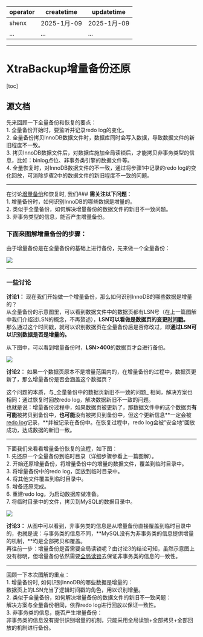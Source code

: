 | operator | createtime | updatetime |
| ---- | ---- | ---- |
| shenx | 2025-1月-09 | 2025-1月-09  |
| ... | ... | ... |
---
# XtraBackup增量备份还原

[toc]

## 源文档

先来回顾一下全量备份和恢复的要点：  
1\. 全量备份开始时，要监听并记录redo log的变化。  
2\. 全量备份拷贝InnoDB数据文件时，数据库同时会写入数据，导致数据文件的新旧程度不一致。  
3\. 拷贝InnoDB数据文件后，对数据库施加全局读锁后，才能拷贝非事务类型的信息，比如：binlog点位、非事务类引擎的数据文件等。  
4\. 全量恢复时，对InnoDB数据文件的不一致，通过将步骤1中记录的redo log的变化回放，可消除步骤2中的数据文件的新旧程度不一致的问题。

* * *

在讨论[增量备份](https://zhida.zhihu.com/search?content_id=104493576&content_type=Article&match_order=1&q=%E5%A2%9E%E9%87%8F%E5%A4%87%E4%BB%BD&zhida_source=entity)和恢复时, 我们### **需关注以下问题**：  
1\. 增量备份时，如何识别InnoDB的哪些数据是增量的。  
2\. 类似于全量备份，如何解决增量备份的数据文件的新旧不一致问题。  
3\. 非事务类型的信息，能否产生增量备份。

### **下面来图解增量备份的步骤：** 

由于增量备份是在全量备份的基础上进行备份，先来做一个全量备份：

![](https://pic4.zhimg.com/v2-452aab1317c9377398dfd80c34e35cf1_1440w.jpg)

* * *

### 一些讨论

**讨论1：** 现在我们开始做一个增量备份，那么如何识别InnoDB的哪些数据是增量的？  
从全量备份的示意图里，可以看到数据文件中的数据页都有LSN号（在上一篇图解中我们介绍过LSN的概念，不再赘述），**LSN可以看做是数据页的变更[时间戳](https://zhida.zhihu.com/search?content_id=104493576&content_type=Article&match_order=1&q=%E6%97%B6%E9%97%B4%E6%88%B3&zhida_source=entity)。**   
那么通过这个时间戳，就可以识别数据页在全量备份后是否修改过，即**通过LSN可以识别数据是否是增量的。** 

从下图中，可以看到增量备份时，**LSN>400**的数据页才会进行备份。

![](https://pic1.zhimg.com/v2-81fcfe3e4d47e17d29c01fccf9609cf0_1440w.jpg)

**讨论2：** 如果一个数据页原本不是增量范围内的，在增量备份的过程中，数据页更新了，那么增量备份是否会涵盖这个数据页？

这个问题的本质，与_全量备份中的数据页新旧不一致的问题_ 相同，解决方案也相同：通过恢复时回放redo log，解决数据新旧不一致的问题。  
也就是说：增量备份过程中，如果数据页被更新了，那数据文件中的这个数据页**有可能**被拷贝到备份中，**也可能**没有被拷贝到备份中，但这个更新信息**一定会被[redo log](https://zhida.zhihu.com/search?content_id=104493576&content_type=Article&match_order=4&q=redo+log&zhida_source=entity)记录，**并被记录在备份中。在恢复过程中，redo log会被”安全地“回放成功，达成数据的新旧一致。

* * *

  
下面我们来看看增量备份恢复的流程，如下图：  
1\. 先还原一个全量备份到临时目录（详细步骤参看上一篇图解）。  
2\. 开始还原增量备份，将增量备份中的增量的数据文件，覆盖到临时目录中。  
3\. 将增量备份中的redo log，回放到临时目录中。  
4\. 将其他文件覆盖到临时目录中。  
5\. 增备还原完成。  
6\. 重建redo log，为启动数据库做准备。  
7\. 将临时目录中的文件，拷贝到MySQL的数据目录中。

![](https://pic3.zhimg.com/v2-9ac63ba7c2f52f53ec6a95af3102f6b4_1440w.jpg)

  
**讨论3：** 从图中可以看到，非事务类的信息是从增量备份直接覆盖到临时目录中的，也就是说：与事务类的信息不同，**MySQL没有为非事务类的信息提供增量的机制，**均是全部拷贝和覆盖。  
再往前一步：增量备份是否需要全局读锁呢？由讨论3的结论可知，虽然示意图上没有标明，但增量备份依然需要[全局读锁](https://zhida.zhihu.com/search?content_id=104493576&content_type=Article&match_order=3&q=%E5%85%A8%E5%B1%80%E8%AF%BB%E9%94%81&zhida_source=entity)去保证非事务类的信息的一致性。

* * *

回顾一下本次图解的重点：  
1\. 增量备份时, 如何识别InnoDB的哪些数据是增量的：  
数据页上的LSN充当了逻辑时间戳的角色，用以识别增量。  
2\. 类似于全量备份，如何解决增量备份的数据文件的新旧不一致问题：  
解决方案与全量备份相同，依靠redo log进行回放以保证一致性。  
3\. 非事务类的信息，能否产生增量备份：  
非事务类的信息没有提供识别增量的机制，只能采用全局读锁+全部拷贝+全部回放的机制进行备份。